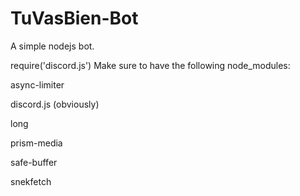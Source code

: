 # TuVasBien-Bot
A simple nodejs bot.

require('discord.js')
Make sure to have the following node_modules:

async-limiter

discord.js (obviously)

long

prism-media

safe-buffer

snekfetch
